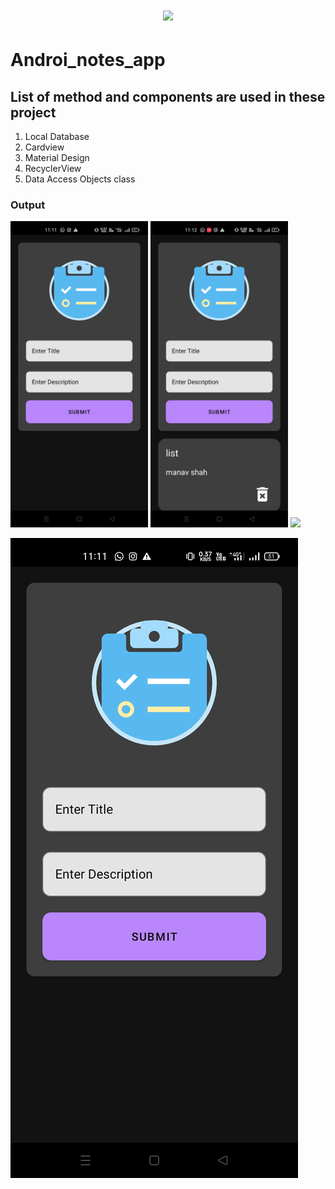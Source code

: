 <h1 align="center"> <center><img src="https://github.com/manavshah123/Mobile_Application_Training/blob/main/GIF/task.gif"  width="400"></h1>

# Androi_notes_app

## List of method and components are used in these project

1. Local Database
2. Cardview 
3. Material Design
4. RecyclerView
5. Data Access Objects class

### Output

<p float="left">
  <img src="https://github.com/manavshah123/Androi_notes_app/blob/master/outputs/op1.jpeg" width="220" />
  <img src="https://github.com/manavshah123/Androi_notes_app/blob/master/outputs/op2.jpeg" width="220" /> 
  <img src="https://github.com/manavshah123/Androi_notes_app/blob/master/outputs/op.mp4" width="220" />
</p>
  
[![asciicast](https://github.com/manavshah123/Androi_notes_app/blob/master/outputs/op1.jpeg)](https://github.com/manavshah123/Androi_notes_app/blob/master/outputs/op.mp4)


